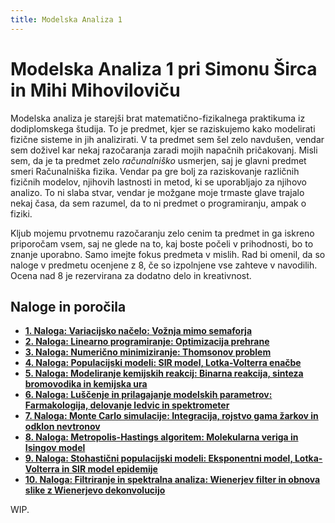 ```yaml
---
title: Modelska Analiza 1
---
```

# Modelska Analiza 1 pri Simonu Širca in Mihi Mihoviloviču
Modelska analiza je starejši brat matematično-fizikalnega praktikuma iz dodiplomskega študija. To je predmet, kjer se raziskujemo kako modelirati fizične sisteme in jih analizirati. V ta predmet sem šel zelo navdušen, vendar sem doživel kar nekaj razočaranja zaradi mojih napačnih pričakovanj. Misli sem, da je ta predmet zelo *računalniško* usmerjen, saj je glavni predmet smeri Računalniška fizika. Vendar pa gre bolj za raziskovanje različnih fizičnih modelov, njihovih lastnosti in metod, ki se uporabljajo za njihovo analizo. To ni slaba stvar, vendar je možgane moje trmaste glave trajalo nekaj časa, da sem razumel, da to ni predmet o programiranju, ampak o fiziki.

Kljub mojemu prvotnemu razočaranju zelo cenim ta predmet in ga iskreno priporočam vsem, saj ne glede na to, kaj boste počeli v prihodnosti, bo to znanje uporabno. Samo imejte fokus predmeta v mislih. Rad bi omenil, da so naloge v predmetu ocenjene z $8$, če so izpolnjene vse zahteve v navodilih. Ocena nad $8$ je rezervirana za dodatno delo in kreativnost.

## Naloge in poročila
* [**1. Naloga: Variacijsko načelo: Vožnja mimo semaforja**](#)
* [**2. Naloga: Linearno programiranje: Optimizacija prehrane**](#)
* [**3. Naloga: Numerično minimiziranje: Thomsonov problem**](#)
* [**4. Naloga: Populacijski modeli: SIR model, Lotka-Volterra enačbe**](#)
* [**5. Naloga: Modeliranje kemijskih reakcij: Binarna reakcija, sinteza bromovodika in kemijska ura**](#)
* [**6. Naloga: Luščenje in prilagajanje modelskih parametrov: Farmakologija, delovanje ledvic in spektrometer**](#)
* [**7. Naloga: Monte Carlo simulacije: Integracija, rojstvo gama žarkov in odklon nevtronov**](#)
* [**8. Naloga: Metropolis-Hastings algoritem: Molekularna veriga in Isingov model**](#)
* [**9. Naloga: Stohastični populacijski modeli: Eksponentni model, Lotka-Volterra in SIR model epidemije**](#)
* [**10. Naloga: Filtriranje in spektralna analiza: Wienerjev filter in obnova slike z Wienerjevo dekonvolucijo**](#)

WIP.